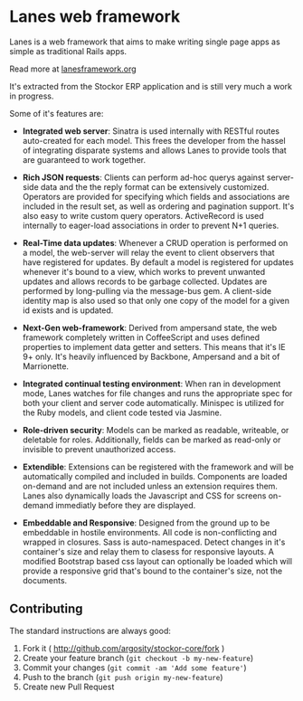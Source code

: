 # Lanes web framework

Lanes is a web framework that aims to make writing single page apps as simple as traditional Rails apps.

Read more at [lanesframework.org](http://lanesframework.org/)

It's extracted from the Stockor ERP application and is still very much a work in progress.

Some of it's features are:

* **Integrated web server**: Sinatra is used internally with RESTful routes auto-created for each model. This frees the developer from the hassel of integrating disparate systems and allows Lanes to provide tools that are guaranteed to work together.

* **Rich JSON requests**: Clients can perform ad-hoc querys against server-side data and the the reply format can be extensively customized. Operators are provided for specifying which fields and associations are included in the result set, as well as ordering and pagination support. It's also easy to write custom query operators. ActiveRecord is used internally to eager-load associations in order to prevent N+1 queries.

* **Real-Time data updates**: Whenever a CRUD operation is performed on a model, the web-server will relay the event to client observers that have registered for updates. By default a model is registered for updates whenever it's bound to a view, which works to prevent unwanted updates and allows records to be garbage collected. Updates are performed by long-pulling via the message-bus gem. A client-side identity map is also used so that only one copy of the model for a given id exists and is updated.

* **Next-Gen web-framework**: Derived from ampersand state, the web framework completely written in CoffeeScript and uses defined properties to implement data getter and setters. This means that it's IE 9+ only. It's heavily influenced by Backbone, Ampersand and a bit of Marrionette.

* **Integrated continual testing environment**: When ran in development mode, Lanes watches for file changes and runs the appropriate spec for both your client and server code automatically. Minispec is utilized for the Ruby models, and client code tested via Jasmine.

* **Role-driven security**: Models can be marked as readable, writeable, or deletable for roles. Additionally, fields can be marked as read-only or invisible to prevent unauthorized access.

* **Extendible**:  Extensions can be registered with the framework and will be automatically compiled and included in builds. Components are loaded on-demand and are not included unless an extension requires them. Lanes also dynamically loads the Javascript and CSS for screens on-demand immediatly before they are displayed.

* **Embeddable and Responsive**: Designed from the ground up to be embeddable in hostile environments. All code is non-conflicting and wrapped in closures. Sass is auto-namespaced. Detect changes in it's container's size and relay them to clasess for responsive layouts. A modified Bootstrap based css layout can optionally be loaded which will provide a responsive grid that's bound to the container's size, not the documents.


## Contributing

The standard instructions are always good:

 1. Fork it ( http://github.com/argosity/stockor-core/fork )
 2. Create your feature branch (`git checkout -b my-new-feature`)
 3. Commit your changes (`git commit -am 'Add some feature'`)
 4. Push to the branch (`git push origin my-new-feature`)
 5. Create new Pull Request
